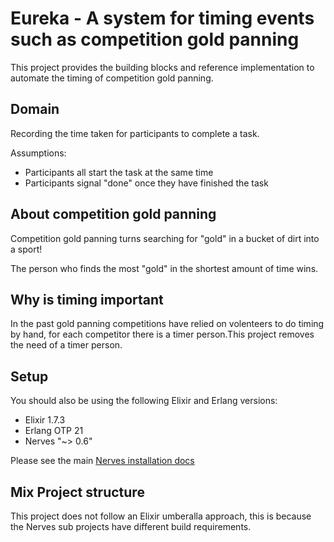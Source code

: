 # Eureka - A system for timing events such as competition gold panning

This project provides the building blocks and reference implementation to automate the timing
of competition gold panning.

## Domain

Recording the time taken for participants to complete a task.

Assumptions:

* Participants all start the task at the same time
* Participants signal "done" once they have finished the task

## About competition gold panning

Competition gold panning turns searching for "gold" in a bucket of dirt into a sport!

The person who finds the most "gold" in the shortest amount of time wins.

## Why is timing important

In the past gold panning competitions have relied on volenteers to do timing by hand, for each competitor there is a timer person.This project removes the need of a timer person.

## Setup

You should also be using the following Elixir and Erlang versions:

* Elixir 1.7.3
* Erlang OTP 21
* Nerves "~> 0.6"

Please see the main [Nerves installation docs](https://hexdocs.pm/nerves/installation.html)

## Mix Project structure

This project does not follow an Elixir umberalla approach, this is because the
Nerves sub projects have different build requirements.
